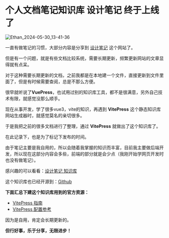 

# 个人文档笔记知识库 设计笔记 终于上线了



![Ethan_2024-05-30_13-41-36](https://pic.shejibiji.com/i/2024/05/30/665811a3b9fcf.jpg)

一直有做笔记的习惯，大部分内容是分享到 [设计笔记](https://www.shejibiji.com/) 这个网站了。

但是有一个问题，就是有些文档比较系统，需要长期更新，频繁更新网站的文章显得就有点呆。

对于这种需要长期更新的文档，之前我都是在本地建一个文件，直接更新到文件里面了，但是有时候需要查阅，总是不那么方便。

很早就听说了**VuePress**，也试用过别的知识库工具，都不是很满意，另外自己技术有限，就感觉没那么顺手。

现在从事开发，学了很多vue3，vite的知识，再遇到 **VitePress** 这个静态知识库网站生成器时，就感觉莫名的亲切很多。

于是我把之前的很多文档进行了整理，通过 **VitePress** 就做出了这个知识库了。

在此记录下，也是为了标记下发布的时间。

由于笔记主要是我自用的，所以会随着我掌握的知识而丰富，目前我主要做后端开发，所以现在这部分内容会多些，前端的部分就是会少点（我刚开始学网页开发时也没有做笔记）。

感兴趣的可以看看：[设计笔记 知识库](http://doc.shejibiji.com/)

这个知识库也已经开源到：[Github](https://github.com/LargaRisen/docs)

**下面汇总下建这个知识库用到的官方资源：**

- [VitePress 指南](https://vitepress.dev/guide/what-is-vitepress)
- [VitePress 配置参考](https://vitepress.dev/reference/site-config)

因为是自用，肯定会长期更新的。

**但行好事，乐于分享，无限进步！**